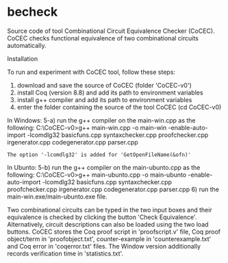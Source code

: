 # becheck
Source code of tool Combinational Circuit Equivalence Checker (CoCEC). CoCEC checks functional equivalence of two combinational circuits automatically. 

Installation

 To run and experiment with CoCEC tool, follow these steps:

  1) download and save the source of CoCEC (folder 'CoCEC-v0')
  2) install Coq (version 8.8) and add its path to environment variables
  3) install g++ compiler and add its path to environment variables
  4) enter the folder containing the source of the tool CoCEC (cd CoCEC-v0)
  
  In Windows:
  5-a) run the g++ compiler on the main-win.cpp as the following:
     C:\CoCEC-v0>g++ main-win.cpp -o main-win -enable-auto-import -lcomdlg32 basicfuns.cpp syntaxchecker.cpp
        proofchecker.cpp irgenerator.cpp codegenerator.cpp parser.cpp

	The option '-lcomdlg32' is added for 'GetOpenFileName(&ofn)'
  In Ubunto:
  5-b) run the g++ compiler on the main-ubunto.cpp as the following:
     C:\CoCEC-v0>g++ main-ubunto.cpp -o main-ubunto -enable-auto-import -lcomdlg32 basicfuns.cpp syntaxchecker.cpp
        proofchecker.cpp irgenerator.cpp codegenerator.cpp parser.cpp
  6) run the main-win.exe/main-ubunto.exe file.

  Two combinational circuits can be typed in the two input boxes and their equivalence is checked by clicking the button 'Check Equivalence'. 
  Alternatively, circuit descriptions can also be loaded using the two load buttons. 
  CoCEC stores the Coq proof script in 'proofscript.v' file, Coq proof object/term in 'proofobject.txt',
  counter-example in 'counterexample.txt' and Coq error in 'coqerror.txt' files. The Window
  version additionally records verification time in 'statistics.txt'.  
